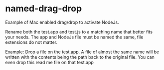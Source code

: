 # named-drag-drop

Example of Mac enabled drag/drop to activate NodeJs.

Rename both the test.app and test.js to a matching name that better fits your needs. The app and NodeJs file must be named the same, file extensions do not matter.

Example: Drop a file on the test.app. A file of almost the same name will be written with the contents being the path back to the original file. You can even drop this read me file on that test.app